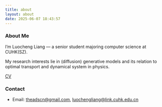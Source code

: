 ```yaml
---
title: about
layout: about
date: 2025-06-07 18:43:57
---
```


### About Me

I’m Luocheng Liang — a senior student majoring computer science at CUHK(SZ).

My research interests lie in (diffusion) generative models and its relation to optimal transport and dynamical system in physics.

[CV](/files/CV.pdf)

### Contact
- Email: theadscn@gmail.com, luochengliang@link.cuhk.edu.cn
